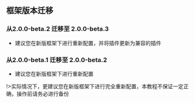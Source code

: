 ## 框架版本迁移
### 从2.0.0-beta.2 迁移至 2.0.0-beta.3
- 建议您在新版框架下进行重新配置，并将插件更新为兼容的插件

### 从2.0.0-beta.1 迁移至 2.0.0-beta.2
- 建议您在新版框架下进行重新配置

!>实际情况下，更建议您在新版框架下进行完全重新配置，本教程不保证一定正确，操作前请务必进行备份